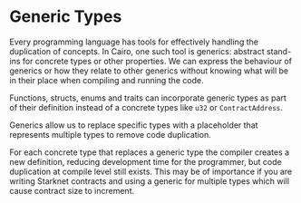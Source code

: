 # Generic Types

Every programming language has tools for effectively handling the duplication of concepts. In Cairo, one such tool is generics: abstract stand-ins for concrete types or other properties. We can express the behaviour of generics or how they relate to other generics without knowing what will be in their place when compiling and running the code.

Functions, structs, enums and traits can incorporate generic types as part of their definition instead of a concrete types like `u32` or `ContractAddress`.

Generics allow us to replace specific types with a placeholder that represents multiple types to remove code duplication.

For each concrete type that replaces a generic type the compiler creates a new definition, reducing development time for the programmer, but code duplication at compile level still exists. This may be of importance if you are writing Starknet contracts and using a generic for multiple types which will cause contract size to increment.
